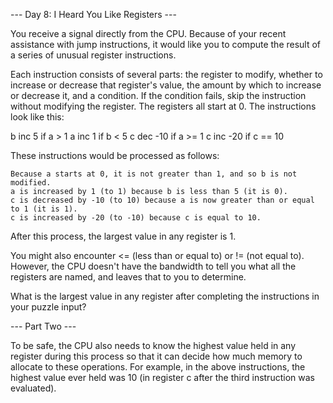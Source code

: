 --- Day 8: I Heard You Like Registers ---

You receive a signal directly from the CPU. Because of your recent assistance
with jump instructions, it would like you to compute the result of a series of
unusual register instructions.

Each instruction consists of several parts: the register to modify, whether to
increase or decrease that register's value, the amount by which to increase or
decrease it, and a condition. If the condition fails, skip the instruction
without modifying the register. The registers all start at 0. The instructions
look like this:

b inc 5 if a > 1
a inc 1 if b < 5
c dec -10 if a >= 1
c inc -20 if c == 10

These instructions would be processed as follows:

    Because a starts at 0, it is not greater than 1, and so b is not modified.
    a is increased by 1 (to 1) because b is less than 5 (it is 0).
    c is decreased by -10 (to 10) because a is now greater than or equal to 1 (it is 1).
    c is increased by -20 (to -10) because c is equal to 10.

After this process, the largest value in any register is 1.

You might also encounter <= (less than or equal to) or != (not equal to).
However, the CPU doesn't have the bandwidth to tell you what all the registers
are named, and leaves that to you to determine.

What is the largest value in any register after completing the instructions in
your puzzle input?

--- Part Two ---

To be safe, the CPU also needs to know the highest value held in any register during this process so that it can decide how much memory to allocate to these operations. For example, in the above instructions, the highest value ever held was 10 (in register c after the third instruction was evaluated).
